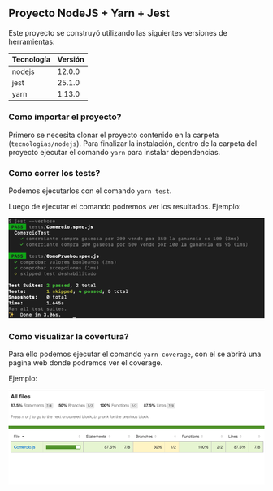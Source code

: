 ## Proyecto NodeJS + Yarn + Jest

Este proyecto se construyó utilizando las siguientes versiones de herramientas:

| Tecnología | Versión   |
| ---------- | -------   |
| nodejs       | 12.0.0 |
| jest      | 25.1.0     |
| yarn      | 1.13.0     |

### Como importar el proyecto?

Primero se necesita clonar el proyecto contenido en la carpeta (`tecnologias/nodejs`).
Para finalizar la instalación, dentro de la carpeta del proyecto ejecutar el comando `yarn` para instalar dependencias.

### Como correr los tests?

Podemos ejecutarlos con el comando `yarn test`.

Luego de ejecutar el comando podremos ver los resultados.
Ejemplo:

![test_status](./images/test_status.png)

### Como visualizar la covertura?

Para ello podemos ejecutar el comando `yarn coverage`, con el se abrirá una página web donde podremos ver el coverage.

Ejemplo:

![test_status](./images/coverage.png)
